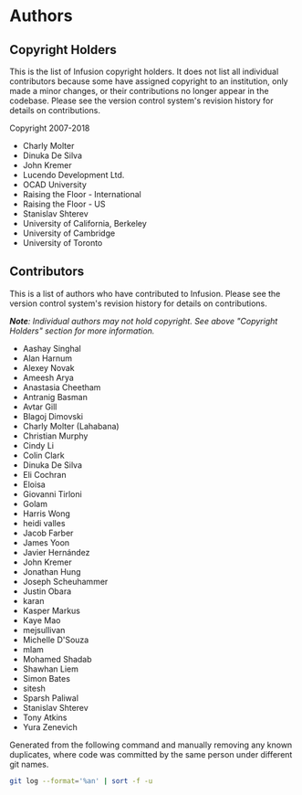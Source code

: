 # Authors

## Copyright Holders

This is the list of Infusion copyright holders. It does not list all individual contributors because some have assigned
copyright to an institution, only made a minor changes, or their contributions no longer appear in the codebase.
Please see the version control system's revision history for details on contributions.

Copyright 2007-2018

* Charly Molter
* Dinuka De Silva
* John Kremer
* Lucendo Development Ltd.
* OCAD University
* Raising the Floor - International
* Raising the Floor - US
* Stanislav Shterev
* University of California, Berkeley
* University of Cambridge
* University of Toronto

## Contributors

This is a list of authors who have contributed to Infusion. Please see the version control system's revision history for
details on contributions.

_**Note**: Individual authors may not hold copyright. See above "Copyright Holders" section for more information._

* Aashay Singhal
* Alan Harnum
* Alexey Novak
* Ameesh Arya
* Anastasia Cheetham
* Antranig Basman
* Avtar Gill
* Blagoj Dimovski
* Charly Molter (Lahabana)
* Christian Murphy
* Cindy Li
* Colin Clark
* Dinuka De Silva
* Eli Cochran
* Eloisa
* Giovanni Tirloni
* Golam
* Harris Wong
* heidi valles
* Jacob Farber
* James Yoon
* Javier Hernández
* John Kremer
* Jonathan Hung
* Joseph Scheuhammer
* Justin Obara
* karan
* Kasper Markus
* Kaye Mao
* mejsullivan
* Michelle D'Souza
* mlam
* Mohamed Shadab
* Shawhan Liem
* Simon Bates
* sitesh
* Sparsh Paliwal
* Stanislav Shterev
* Tony Atkins
* Yura Zenevich

Generated from the following command and manually removing any known duplicates, where code was committed by the same
person under different git names.

```bash
git log --format='%an' | sort -f -u
```
